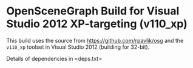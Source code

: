 # OpenSceneGraph Build for Visual Studio 2012 XP-targeting (v110_xp)

This build uses the source from <https://github.com/rpavlik/osg> and
the `v110_xp` toolset in Visual Studio 2012 (building for 32-bit).

Details of dependencies in <deps.txt>